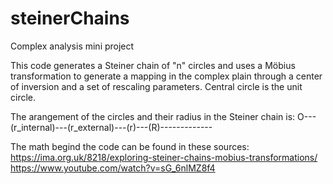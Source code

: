 # steinerChains
Complex analysis mini project

This code generates a Steiner chain of "n" circles and uses a Möbius transformation to generate a mapping in the complex plain through a center of inversion and a set of rescaling parameters. Central circle is the unit circle.  

The arangement of the circles and their radius in the Steiner chain is:
O---(r_internal)---(r_external)---(r)---(R)-------------

The math begind the code can be found in these sources:
   https://ima.org.uk/8218/exploring-steiner-chains-mobius-transformations/
   https://www.youtube.com/watch?v=sG_6nlMZ8f4

